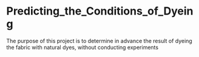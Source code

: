 # Predicting_the_Conditions_of_Dyeing
 The purpose of this project is to determine in advance the result of dyeing the fabric with natural dyes, without conducting experiments
